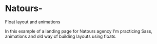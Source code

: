 # Natours-
Float layout and animations

In this example of a landing page for Natours agency I'm practicing Sass, animations and old way of building layouts using floats.  
